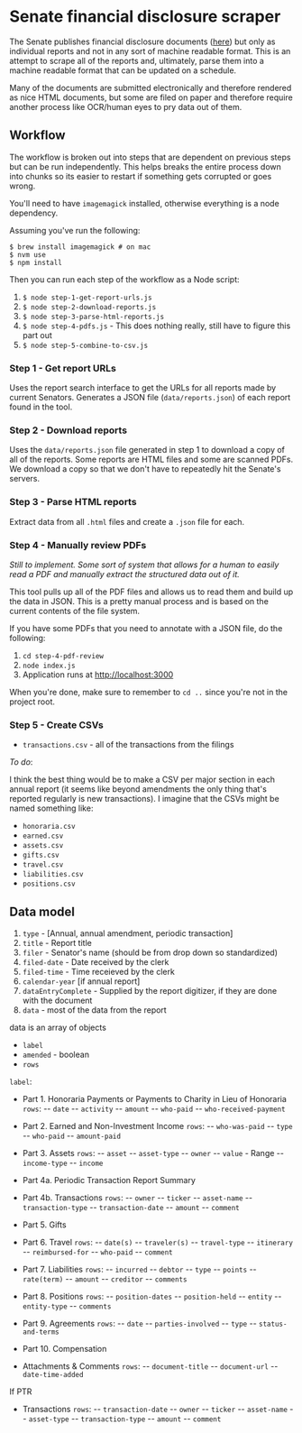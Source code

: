 # Senate financial disclosure scraper

The Senate publishes financial disclosure documents ([here](https://efdsearch.senate.gov/search/)) but only as individual reports and not in any sort of machine readable format. This is an attempt to scrape all of the reports and, ultimately, parse them into a machine readable format that can be updated on a schedule.

Many of the documents are submitted electronically and therefore rendered as nice HTML documents, but some are filed on paper and therefore require another process like OCR/human eyes to pry data out of them.

## Workflow

The workflow is broken out into steps that are dependent on previous steps but can be run independently. This helps breaks the entire process down into chunks so its easier to restart if something gets corrupted or goes wrong.

You'll need to have `imagemagick` installed, otherwise everything is a node dependency.

Assuming you've run the following:

```
$ brew install imagemagick # on mac
$ nvm use
$ npm install
```

Then you can run each step of the workflow as a Node script:

1. `$ node step-1-get-report-urls.js`
1. `$ node step-2-download-reports.js`
1. `$ node step-3-parse-html-reports.js`
1. `$ node step-4-pdfs.js` - This does nothing really, still have to figure this part out
1. `$ node step-5-combine-to-csv.js`


### Step 1 - Get report URLs

Uses the report search interface to get the URLs for all reports made by current Senators. Generates a JSON file (`data/reports.json`) of each report found in the tool.

### Step 2 - Download reports

Uses the `data/reports.json` file generated in step 1 to download a copy of all of the reports. Some reports are HTML files and some are scanned PDFs. We download a copy so that we don't have to repeatedly hit the Senate's servers.

### Step 3 - Parse HTML reports

Extract data from all `.html` files and create a `.json` file for each.

### Step 4 - Manually review PDFs

_Still to implement. Some sort of system that allows for a human to easily read a PDF and manually extract the structured data out of it._

This tool pulls up all of the PDF files and allows us to read them and build up the data in JSON. This is a pretty manual process and is based on the current contents of the file system.

If you have some PDFs that you need to annotate with a JSON file, do the following:

1. `cd step-4-pdf-review`
1. `node index.js`
1. Application runs at [http://localhost:3000](http://localhost:3000)

When you're done, make sure to remember to `cd ..` since you're not in the project root.

### Step 5 - Create CSVs

* `transactions.csv` - all of the transactions from the filings

_To do_:

I think the best thing would be to make a CSV per major section in each annual report (it seems like beyond amendments the only thing that's reported regularly is new transactions). I imagine that the CSVs might be named something like:

* `honoraria.csv`
* `earned.csv`
* `assets.csv`
* `gifts.csv`
* `travel.csv`
* `liabilities.csv`
* `positions.csv`


## Data model

1. `type` - [Annual, annual amendment, periodic transaction]
1. `title` - Report title
1. `filer` - Senator's name (should be from drop down so standardized)
1. `filed-date` - Date received by the clerk
1. `filed-time` - Time receieved by the clerk
1. `calendar-year` [if annual report]
1. `dataEntryComplete` - Supplied by the report digitizer, if they are done with the document
1. `data` - most of the data from the report

data is an array of objects
- `label`
- `amended` - boolean
- `rows`

`label`:
- Part 1. Honoraria Payments or Payments to Charity in Lieu of Honoraria
`rows`:
-- `date`
-- `activity`
-- `amount`
-- `who-paid`
-- `who-received-payment`

- Part 2. Earned and Non-Investment Income 
`rows`:
-- `who-was-paid`
-- `type`
-- `who-paid`
-- `amount-paid`


- Part 3. Assets 
`rows`:
-- `asset`
-- `asset-type`
-- `owner`
-- `value` - Range
-- `income-type`
-- `income`

- Part 4a. Periodic Transaction Report Summary
- Part 4b. Transactions 
`rows`:
-- `owner`
-- `ticker`
-- `asset-name`
-- `transaction-type`
-- `transaction-date`
-- `amount`
-- `comment`

- Part 5. Gifts

- Part 6. Travel
`rows`:
-- `date(s)`
-- `traveler(s)`
-- `travel-type`
-- `itinerary`
-- `reimbursed-for`
-- `who-paid`
-- `comment`

- Part 7. Liabilities
`rows`:
-- `incurred`
-- `debtor`
-- `type`
-- `points`
-- `rate(term)`
-- `amount`
-- `creditor`
-- `comments`

- Part 8. Positions
`rows`:
-- `position-dates`
-- `position-held`
-- `entity`
-- `entity-type`
-- `comments`

- Part 9. Agreements
`rows`:
-- `date`
-- `parties-involved`
-- `type`
-- `status-and-terms`

- Part 10. Compensation
- Attachments & Comments
`rows`:
-- `document-title`
-- `document-url`
-- `date-time-added`

If PTR
- Transactions
`rows`:
-- `transaction-date`
-- `owner`
-- `ticker`
-- `asset-name`
-- `asset-type`
-- `transaction-type`
-- `amount`
-- `comment`
